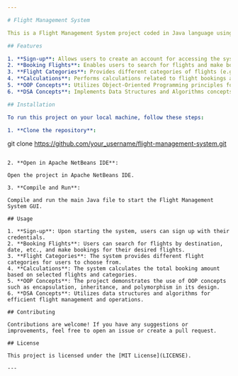 ```yaml
---

# Flight Management System

This is a Flight Management System project coded in Java language using the Apache NetBeans IDE. The system utilizes file storage for data management and features a Graphical User Interface (GUI) built with Java's Swing framework.

## Features

1. **Sign-up**: Allows users to create an account for accessing the system.
2. **Booking Flights**: Enables users to search for flights and make bookings to various destinations.
3. **Flight Categories**: Provides different categories of flights (e.g., economy, business class).
4. **Calculations**: Performs calculations related to flight bookings and billing.
5. **OOP Concepts**: Utilizes Object-Oriented Programming principles for designing the system architecture.
6. **DSA Concepts**: Implements Data Structures and Algorithms concepts for efficient data management and operations.

## Installation

To run this project on your local machine, follow these steps:

1. **Clone the repository**:

```
git clone https://github.com/your_username/flight-management-system.git
```

2. **Open in Apache NetBeans IDE**:

Open the project in Apache NetBeans IDE.

3. **Compile and Run**:

Compile and run the main Java file to start the Flight Management System GUI.

## Usage

1. **Sign-up**: Upon starting the system, users can sign up with their credentials.
2. **Booking Flights**: Users can search for flights by destination, date, etc., and make bookings for their desired flights.
3. **Flight Categories**: The system provides different flight categories for users to choose from.
4. **Calculations**: The system calculates the total booking amount based on selected flights and categories.
5. **OOP Concepts**: The project demonstrates the use of OOP concepts such as encapsulation, inheritance, and polymorphism in its design.
6. **DSA Concepts**: Utilizes data structures and algorithms for efficient flight management and operations.

## Contributing

Contributions are welcome! If you have any suggestions or improvements, feel free to open an issue or create a pull request.

## License

This project is licensed under the [MIT License](LICENSE).

---
```

